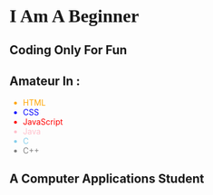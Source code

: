<html>
  <head>
  </head>
  <body>
    <h2 style="font-family: verdana; font-size: 32;">I Am A Beginner</h2>
    <h2>Coding Only For Fun</h2>
    <h2> Amateur In :</h2>
    <ul>
      <li style="color: orange;"> HTML </li>
      <li style="color: blue;"> CSS </li>
      <li style="color: red;"> JavaScript </li>
      <li style="color: pink;"> Java </li>
      <li style="color: skyblue;"> C </li>
      <li style="color: gray;"> C++ </li>
    </ul>
    <h2>A Computer Applications Student</h2>
  </body>
</html>

